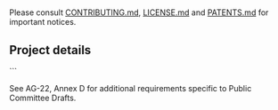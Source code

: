 # <Project title from AG-06>

Please consult [CONTRIBUTING.md](./CONTRIBUTING.md), [LICENSE.md](./LICENSE.md) and [PATENTS.md](./PATENTS.md) for important notices.

## Project details

<description from AG-06>

<and other useful information>
```

See AG-22, Annex D for additional requirements specific to Public Committee Drafts.
